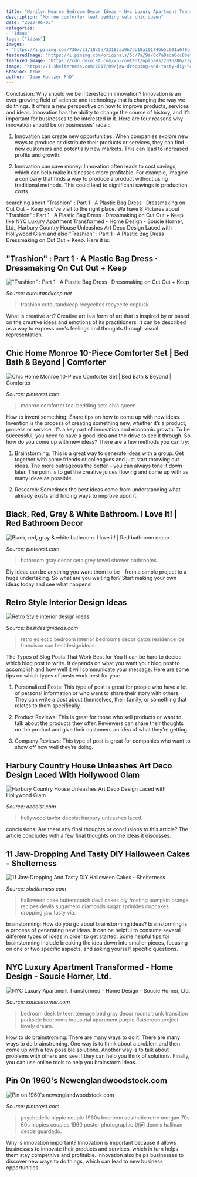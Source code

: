 ```yaml
---
title: "Marilyn Monroe Bedroom Decor Ideas ~ Nyc Luxury Apartment Transformed"
description: "Monroe comforter teal bedding sets chic queen"
date: "2023-06-05"
categories:
- "ideas"
tags: ["ideas"]
images:
- "https://i.pinimg.com/736x/33/18/5a/33185aa9b7db18a101f46b5c601a6f8b--psychedelic-visuals-psychedelic-fashion.jpg"
featuredImage: "https://i.pinimg.com/originals/6c/7a/9a/6c7a9ada0cc8bef6f0c9e50fedb6506d.jpg"
featured_image: "https://cdn.decoist.com/wp-content/uploads/2016/06/Captivating-chandelier-in-the-dining-room-is-an-absolute-showstopper.jpg"
image: "https://i.shelterness.com/2017/09/jaw-dropping-and-tasty-diy-halloween-cakes-10-775x1150.jpg"
ShowToc: true
author: "Jean Kautzer PhD"
---
```



Conclusion: Why should we be interested in innovation?
Innovation is an ever-growing field of science and technology that is changing the way we do things. It offers a new perspective on how to improve products, services and ideas. Innovation has the ability to change the course of history, and it’s important for businesses to be interested in it. Here are four reasons why innovation should be on businesses’ radar:
1) Innovation can create new opportunities: When companies explore new ways to produce or distribute their products or services, they can find new customers and potentially new markets. This can lead to increased profits and growth.

2) Innovation can save money: Innovation often leads to cost savings, which can help make businesses more profitable. For example, imagine a company that finds a way to produce a product without using traditional methods. This could lead to significant savings in production costs.

	

		
searching about &quot;Trashion&quot; : Part 1 · A Plastic Bag Dress · Dressmaking on Cut Out + Keep you've visit to the right place. We have 8 Pictures about &quot;Trashion&quot; : Part 1 · A Plastic Bag Dress · Dressmaking on Cut Out + Keep like NYC Luxury Apartment Transformed - Home Design - Soucie Horner, Ltd., Harbury Country House Unleashes Art Deco Design Laced with Hollywood Glam and also &quot;Trashion&quot; : Part 1 · A Plastic Bag Dress · Dressmaking on Cut Out + Keep. Here it is:
		
    
## &quot;Trashion&quot; : Part 1 · A Plastic Bag Dress · Dressmaking On Cut Out + Keep

<img loading=lazy src="https://images.coplusk.net/project_images/81567/image/IMGP1858_1297057782.jpg" onerror="this.onerror=null;this.src='https://tse2.mm.bing.net/th?id=OIP.Heq8ySZMlRzSMOjn2S093gHaJ4&amp;pid=15.1';" alt="&quot;Trashion&quot; : Part 1 · A Plastic Bag Dress · Dressmaking on Cut Out + Keep">

_Source: cutoutandkeep.net_

>trashion cutoutandkeep recyceltes recycelte coplusk. 

	

What is creative art?
Creative art is a form of art that is inspired by or based on the creative ideas and emotions of its practitioners. It can be described as a way to express one's feelings and thoughts through visual representation.

    
## Chic Home Monroe 10-Piece Comforter Set | Bed Bath &amp; Beyond | Comforter

<img loading=lazy src="https://i.pinimg.com/736x/8a/1a/02/8a1a027514dcc7b1f454e7478be3bf54.jpg" onerror="this.onerror=null;this.src='https://tse1.mm.bing.net/th?id=OIP.767JcerFVny5Xqz4cbg1KAHaHa&amp;pid=15.1';" alt="Chic Home Monroe 10-Piece Comforter Set | Bed Bath &amp; Beyond | Comforter">

_Source: pinterest.com_

>monroe comforter teal bedding sets chic queen. 

	

How to invent something: Share tips on how to come up with new ideas.
Invention is the process of creating something new, whether it’s a product, process or service. It’s a key part of innovation and economic growth. To be successful, you need to have a good idea and the drive to see it through.
So how do you come up with new ideas? There are a few methods you can try:

1. Brainstorming: This is a great way to generate ideas with a group. Get together with some friends or colleagues and just start throwing out ideas. The more outrageous the better – you can always tone it down later. The point is to get the creative juices flowing and come up with as many ideas as possible.

2. Research: Sometimes the best ideas come from understanding what already exists and finding ways to improve upon it.

    
## Black, Red, Gray &amp; White Bathroom. I Love It! | Red Bathroom Decor

<img loading=lazy src="https://i.pinimg.com/originals/6c/7a/9a/6c7a9ada0cc8bef6f0c9e50fedb6506d.jpg" onerror="this.onerror=null;this.src='https://tse2.mm.bing.net/th?id=OIP.3vCuU6NbO2BrpBXbFRRMfAHaJ4&amp;pid=15.1';" alt="Black, red, gray &amp; white bathroom. I love it! | Red bathroom decor">

_Source: pinterest.com_

>bathroom gray decor sets grey towel shower bathrooms. 

	

Diy ideas can be anything you want them to be - from a simple project to a huge undertaking. So what are you waiting for? Start making your own ideas today and see what happens!

    
## Retro Style Interior Design Ideas

<img loading=lazy src="http://cdn.bestdesignideas.com/wp-content/uploads/2015/04/Eclectic-bedroom-in-a-retro-style-909x1213.jpg" onerror="this.onerror=null;this.src='https://tse2.mm.bing.net/th?id=OIP.Azc7K6_emYjw0m8Orvw77AHaJ4&amp;pid=15.1';" alt="Retro Style interior design ideas">

_Source: bestdesignideas.com_

>retro eclectic bedroom interior bedrooms decor gatos residence los francisco san bestdesignideas. 

	

The Types of Blog Posts That Work Best for You
It can be hard to decide which blog post to write.  It depends on what you want your blog post to accomplish and how well it will communicate your message. Here are some tips on which types of posts work best for you:
1. Personalized Posts: This type of post is great for people who have a lot of personal information or who want to share their story with others. They can write a post about themselves, their family, or something that relates to them specifically.

2. Product Reviews: This is great for those who sell products or want to talk about the products they offer. Reviewers can share their thoughts on the product and give their customers an idea of what they’re getting.

3. Company Reviews: This type of post is great for companies who want to show off how well they’re doing.

    
## Harbury Country House Unleashes Art Deco Design Laced With Hollywood Glam

<img loading=lazy src="https://cdn.decoist.com/wp-content/uploads/2016/06/Captivating-chandelier-in-the-dining-room-is-an-absolute-showstopper.jpg" onerror="this.onerror=null;this.src='https://tse1.mm.bing.net/th?id=OIP.7NFv9k3iBtNl7e5r5oAqKgHaLH&amp;pid=15.1';" alt="Harbury Country House Unleashes Art Deco Design Laced with Hollywood Glam">

_Source: decoist.com_

>hollywood tavlor decoist harbury unleashes laced. 

	

conclusions: Are there any final thoughts or conclusions to this article?
The article concludes with a few final thoughts on the ideas it discusses.

    
## 11 Jaw-Dropping And Tasty DIY Halloween Cakes - Shelterness

<img loading=lazy src="https://i.shelterness.com/2017/09/jaw-dropping-and-tasty-diy-halloween-cakes-10-775x1150.jpg" onerror="this.onerror=null;this.src='https://tse1.mm.bing.net/th?id=OIP.QnGJLfT2A-FdFTkYv8-fagHaK_&amp;pid=15.1';" alt="11 Jaw-Dropping And Tasty DIY Halloween Cakes - Shelterness">

_Source: shelterness.com_

>halloween cake butterscotch devil cakes diy frosting pumpkin orange recipes devils sugarhero diamonds sugar sprinkles cupcakes dropping jaw tasty via. 

	

brainstorming: How do you go about brainstorming ideas?
brainstorming is a process of generating new ideas. It can be helpful to consume several different types of ideas in order to get started. Some helpful tips for brainstorming include breaking the idea down into smaller pieces, focusing on one or two specific aspects, and asking yourself specific questions.

    
## NYC Luxury Apartment Transformed - Home Design - Soucie Horner, Ltd.

<img loading=lazy src="https://www.souciehorner.com/wp-content/uploads/2017/04/Kelmenson-014-Pippas-Room1536.jpg" onerror="this.onerror=null;this.src='https://tse4.mm.bing.net/th?id=OIP.vIys30oGY4YuXQLYPbx15QHaE8&amp;pid=15.1';" alt="NYC Luxury Apartment Transformed - Home Design - Soucie Horner, Ltd.">

_Source: souciehorner.com_

>bedroom desk tv teen teenage bed gray decor rooms trunk transition parkside bedrooms industrial apartment purple flatscreen project lovely dream. 

	

How to do brainstroming: There are many ways to do it.
There are many ways to do brainstroming. One way is to think about a problem and then come up with a few possible solutions. Another way is to talk about problems with others and see if they can help you think of solutions. Finally, you can use online tools to help you brainstorm ideas.

    
## Pin On 1960&#039;s Newenglandwoodstock.com

<img loading=lazy src="https://i.pinimg.com/736x/33/18/5a/33185aa9b7db18a101f46b5c601a6f8b--psychedelic-visuals-psychedelic-fashion.jpg" onerror="this.onerror=null;this.src='https://tse3.mm.bing.net/th?id=OIP.nyeGBUOhdWm3BDJ7pYuuRAAAAA&amp;pid=15.1';" alt="Pin on 1960&#039;s newenglandwoodstock.com">

_Source: pinterest.com_

>psychedelic hippie couple 1960s bedroom aesthetic retro morgan 70s 60s hippies couples 1960 poster photographic 访问 dennis hallinan desde guardado. 

	

Why is innovation important?
Innovation is important because it allows businesses to innovate their products and services, which in turn helps them stay competitive and profitable. Innovation also helps businesses to discover new ways to do things, which can lead to new business opportunities.

